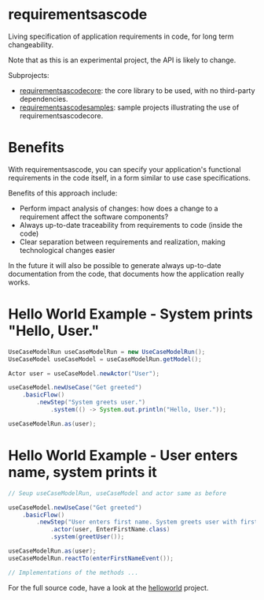 # requirementsascode
Living specification of application requirements in code, for long term changeability.

Note that as this is an experimental project, the API is likely to change.

Subprojects:
* [requirementsascodecore](https://github.com/bertilmuth/requirementsascode/tree/master/requirementsascodecore): the core library to be used, with no third-party dependencies.
* [requirementsascodesamples](https://github.com/bertilmuth/requirementsascode/tree/master/requirementsascodesamples): sample projects illustrating the use of requirementsascodecore.

# Benefits
With requirementsascode, you can specify your application's functional requirements in the code itself,
in a form similar to use case specifications.

Benefits of this approach include:
* Perform impact analysis of changes: how does a change to a requirement affect the software components?
* Always up-to-date traceability from requirements to code (inside the code)
* Clear separation between requirements and realization, making technological changes easier

In the future it will also be possible to generate always up-to-date documentation from the code, 
that documents how the application really works.

# Hello World Example - System prints "Hello, User."
``` java
UseCaseModelRun useCaseModelRun = new UseCaseModelRun();
UseCaseModel useCaseModel = useCaseModelRun.getModel();

Actor user = useCaseModel.newActor("User");

useCaseModel.newUseCase("Get greeted")
	.basicFlow()
		.newStep("System greets user.")
			.system(() -> System.out.println("Hello, User."));

useCaseModelRun.as(user);
```

# Hello World Example - User enters name, system prints it
``` java
// Seup useCaseModelRun, useCaseModel and actor same as before 

useCaseModel.newUseCase("Get greeted")
	.basicFlow()
		.newStep("User enters first name. System greets user with first name.")
			.actor(user, EnterFirstName.class)
			.system(greetUser());

useCaseModelRun.as(user);
useCaseModelRun.reactTo(enterFirstNameEvent());

// Implementations of the methods ...
```
For the full source code, have a look at the [helloworld](https://github.com/bertilmuth/requirementsascode/blob/master/requirementsascodesamples/helloworld/src/main/java/helloworld/HelloWorld02_UserEntersName.java) project.
